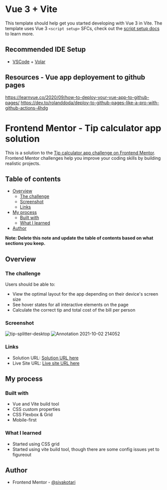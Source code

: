 # Vue 3 + Vite

This template should help get you started developing with Vue 3 in Vite. The template uses Vue 3 `<script setup>` SFCs, check out the [script setup docs](https://v3.vuejs.org/api/sfc-script-setup.html#sfc-script-setup) to learn more.

## Recommended IDE Setup

- [VSCode](https://code.visualstudio.com/) + [Volar](https://marketplace.visualstudio.com/items?itemName=johnsoncodehk.volar)

## Resources - Vue app deployement to github pages
https://learnvue.co/2020/09/how-to-deploy-your-vue-app-to-github-pages/
https://dev.to/rolanddoda/deploy-to-github-pages-like-a-pro-with-github-actions-4hdg

# Frontend Mentor - Tip calculator app solution

This is a solution to the [Tip calculator app challenge on Frontend Mentor](https://www.frontendmentor.io/challenges/tip-calculator-app-ugJNGbJUX). Frontend Mentor challenges help you improve your coding skills by building realistic projects.

## Table of contents

- [Overview](#overview)
  - [The challenge](#the-challenge)
  - [Screenshot](#screenshot)
  - [Links](#links)
- [My process](#my-process)
  - [Built with](#built-with)
  - [What I learned](#what-i-learned)
- [Author](#author)

**Note: Delete this note and update the table of contents based on what sections you keep.**

## Overview

### The challenge

Users should be able to:

- View the optimal layout for the app depending on their device's screen size
- See hover states for all interactive elements on the page
- Calculate the correct tip and total cost of the bill per person

### Screenshot

![tip-splitter-desktop](https://user-images.githubusercontent.com/19163868/135724599-0522fc9b-a007-43ec-ae8e-91efd4f697cd.png)
![Annotation 2021-10-02 214052](https://user-images.githubusercontent.com/19163868/135724602-6b786a97-2284-473d-919c-08046bbaa7a0.png)


### Links

- Solution URL: [Solution URL here](https://github.com/sivakotari/tip-splitter)
- Live Site URL: [Live site URL here](https://sivakotari.github.io/tip-splitter)

## My process

### Built with

- Vue and Vite build tool
- CSS custom properties
- CSS Flexbox & Grid
- Mobile-first

### What I learned

- Started using CSS grid
- Started using vite build tool, though there are some config issues yet to figureout 


## Author
- Frontend Mentor - [@sivakotari](https://www.frontendmentor.io/profile/sivakotari)


